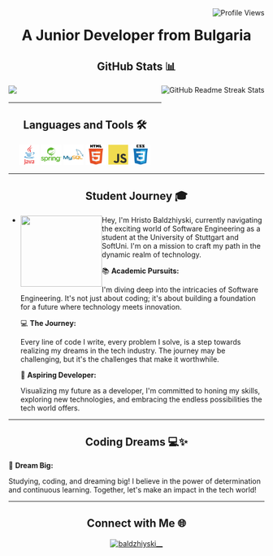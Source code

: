 <div align="right">
  <img src="https://komarev.com/ghpvc/?username=baldzhiyski&label=Profile%20Views&color=0e75b6&style=flat" alt="Profile Views">
</div>

<!-- Set margin-top to adjust the position -->
<div style="margin-top: -20px;">
  <h1 align="center">A Junior Developer from Bulgaria</h1>

  <h2 align="center">GitHub Stats 📊</h2>

  <p align="left">
    <img src="https://github-readme-stats.vercel.app/api?username=baldzhiyski&hide=stars&show_icons=true&theme=dracula&line_height=20">
   <!-- GitHub Readme Streak Stats -->
<img src="http://github-readme-streak-stats.herokuapp.com?user=baldzhiyski&theme=dark&background=0D1117&ring=28CAE7&fire=28CAE7&border=666666&sideNums=28CAE7&currStreakLabel=28CAE7" 
alt="GitHub Readme Streak Stats" align="right" style="height: 170px;">

  </p>

  <hr>

  <h2 align="center">Languages and Tools 🛠️</h2>

  <p align="center">
    <div align="center">
      <code><img height="40" src="https://raw.githubusercontent.com/devicons/devicon/master/icons/java/java-original-wordmark.svg"></code>
      <code><img height="40" src="https://raw.githubusercontent.com/devicons/devicon/master/icons/spring/spring-original-wordmark.svg"></code>
      <code><img height="40" src="https://raw.githubusercontent.com/devicons/devicon/master/icons/mysql/mysql-original-wordmark.svg"></code>
      <code><img height="40" src="https://raw.githubusercontent.com/devicons/devicon/master/icons/html5/html5-original-wordmark.svg"></code>
      <code><img height="40" src="https://raw.githubusercontent.com/devicons/devicon/master/icons/javascript/javascript-original.svg"></code>
      <code><img height="40" src="https://raw.githubusercontent.com/devicons/devicon/master/icons/css3/css3-original-wordmark.svg"></code>
    </div>
  </p>

  <hr>

  <h2 align="center">Student Journey 🎓</h2>

  - <div>
     <img width="160" height="140" align='left' src="https://github.com/baldzhiyski/baldzhiyski/assets/143875511/017540a4-57c3-4b4e-a2ac-c6065898a68f" >
      
      Hey, I'm Hristo Baldzhiyski, currently navigating the exciting world of Software Engineering as a student at the University of Stuttgart and SoftUni. I'm on a mission to craft my path in the dynamic realm of technology.

      📚 **Academic Pursuits:**
      
      I'm diving deep into the intricacies of Software Engineering. It's not just about coding; it's about building a foundation for a future where technology meets innovation.

      💻 **The Journey:**
      
      Every line of code I write, every problem I solve, is a step towards realizing my dreams in the tech industry. The journey may be challenging, but it's the challenges that make it worthwhile.

      🚀 **Aspiring Developer:**
      
      Visualizing my future as a developer, I'm committed to honing my skills, exploring new technologies, and embracing the endless possibilities the tech world offers.

  <hr>

  <h2 align="center">Coding Dreams 💻✨</h2>

  🌟 **Dream Big:**
      
  Studying, coding, and dreaming big! I believe in the power of determination and continuous learning. Together, let's make an impact in the tech world!

  <hr>

  <h2 align="center">Connect with Me 🌐</h2>

  <p align="center">
    <a href="https://instagram.com/baldzhiyski__" target="blank"><img align="center" src="https://raw.githubusercontent.com/rahuldkjain/github-profile-readme-generator/master/src/images/icons/Social/instagram.svg" alt="baldzhiyski__" height="30" width="40" /></a>
  </p>
</div>
